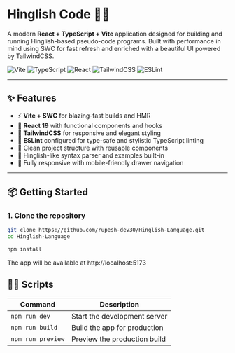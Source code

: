 # Hinglish Code 🧠🧾

A modern **React + TypeScript + Vite** application designed for building and running Hinglish-based pseudo-code programs. Built with performance in mind using SWC for fast refresh and enriched with a beautiful UI powered by TailwindCSS.

![Vite](https://img.shields.io/badge/Vite-6.x-purple?logo=vite)
![TypeScript](https://img.shields.io/badge/TypeScript-5.x-blue?logo=typescript)
![React](https://img.shields.io/badge/React-19.x-61DAFB?logo=react)
![TailwindCSS](https://img.shields.io/badge/TailwindCSS-4.x-38B2AC?logo=tailwindcss)
![ESLint](https://img.shields.io/badge/ESLint-configured-4B32C3?logo=eslint)

---

## ✨ Features

- ⚡ **Vite + SWC** for blazing-fast builds and HMR
- 🧠 **React 19** with functional components and hooks
- 🌈 **TailwindCSS** for responsive and elegant styling
- 🧹 **ESLint** configured for type-safe and stylistic TypeScript linting
- 📁 Clean project structure with reusable components
- 📜 Hinglish-like syntax parser and examples built-in
- 📱 Fully responsive with mobile-friendly drawer navigation

---

## 📦 Getting Started

### 1. Clone the repository

```bash
git clone https://github.com/rupesh-dev30/Hinglish-Language.git
cd Hinglish-Language
```

```bash
npm install
```
The app will be available at http://localhost:5173


## 🧑‍💻 Scripts

| Command            | Description                    |
|--------------------|--------------------------------|
| `npm run dev`      | Start the development server   |
| `npm run build`    | Build the app for production   |
| `npm run preview`  | Preview the production build   |
